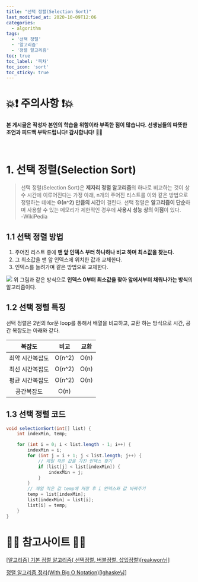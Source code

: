 ```yaml
---
title: "선택 정렬(Selection Sort)"
last_modified_at: 2020-10-09T12:06
categories: 
  - algorithm
tags: 
  - '선택 정렬' 
  - '알고리즘' 
  - '정렬 알고리즘'
toc: true
toc_label: '목차'
toc_icon: 'sort'
toc_sticky: true
---
```

# 💥❗ 주의사항 ❗💥
**본 게시글은 작성자 본인의 학습을 위함이라 부족한 점이 많습니다.
선생님들의 따뜻한 조언과 피드백 부탁드립니다! 감사합니다! 🙇‍♂️**

<br>

# 1. 선택 정렬(Selection Sort)

> 선택 정렬(Selection Sort)은 **제자리 정렬 알고리즘**의 하나로 비교하는 것이 상수 시간에 이루어진다는 가정 아래, n개의 주어진 리스트를 이와 같은 방법으로 정렬하는 데에는 **Θ(n^2) 만큼의 시간**이 걸린다.
선택 정렬은 **알고리즘이 단순**하며 사용할 수 있는 메모리가 제한적인 경우에 **사용시 성능 상의 이점**이 있다.<br>-WikiPedia

## 1.1 선택 정렬 방법

1. 주어진 리스트 중에 **맨 앞 인덱스 부터 하나하나 비교 하며 최소값을 찾는다.**
2. 그 최소값을 맨 앞 인덱스에 위치한 값과 교체한다.
3. 인덱스를 늘려가며 같은 방법으로 교체한다.

![](https://images.velog.io/images/gillog/post/f3ecaf51-e4fd-4f62-868e-b00b9f4ba9dd/Selection-Sort-Animation.gif)
위 그림과 같은 방식으로 **인덱스 0부터 최소값을 찾아 앞에서부터 채워나가는 방식**의 알고리즘이다.

## 1.2 선택 정렬 특징

선택 정렬은 2번의 for문 loop를 통해서 배열을 비교하고, 교환 하는 방식으로 시간, 공간 복잡도는 아래와 같다.

|복잡도|비교|교환|
|:---:|:---:|:---:|
|최악 시간복잡도|O(n^2)|O(n)|
|최선 시간복잡도|O(n^2)|O(n)|
|평균 시간복잡도|O(n^2)|O(n)|
|공간복잡도|O(n)||


## 1.3 선택 정렬 코드

``` java
void selectionSort(int[] list) {
    int indexMin, temp;

    for (int i = 0; i < list.length - 1; i++) {
        indexMin = i;
        for (int j = i + 1; j < list.length; j++) {
            // 제일 작은 값을 가진 인덱스 찾기
            if (list[j] < list[indexMin]) {
                indexMin = j;
            }
        }
        // 제일 작은 값 temp에 저장 후 i 인덱스와 값 바꿔주기
        temp = list[indexMin];
        list[indexMin] = list[i];
        list[i] = temp;
    }
}
```








# 🙆‍♂️ 참고사이트 🙇‍♂️

[[알고리즘] 기본 정렬 알고리즘( 선택정렬, 버블정렬, 삽입정렬)[reakwon님]](https://reakwon.tistory.com/37?category=308657)

[정렬 알고리즘 정리(With Big O Notation)[lghaske님]](https://medium.com/@lghaske/%EC%A0%95%EB%A0%AC-%EC%95%8C%EA%B3%A0%EB%A6%AC%EC%A6%98-%EC%A0%95%EB%A6%AC-with-big-o-82391afd20a2)

[]()

[]()

[]()

[]()
